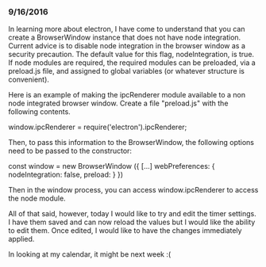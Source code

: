 ### 9/16/2016

In learning more about electron, I have come to understand that you can create a
BrowserWindow instance that does not have node integration. Current advice is to
disable node integration in the browser window as a security precaution. The
default value for this flag, nodeIntegration, is true. If node modules are
required, the required modules can be preloaded, via a preload.js file, and
assigned to global variables (or whatever structure is convenient).

Here is an example of making the ipcRenderer module available to a non node
integrated browser window. Create a file "preload.js" with the following
contents.

window.ipcRenderer = require('electron').ipcRenderer;

Then, to pass this information to the BrowserWindow, the following options need
to be passed to the constructor:

const window = new BrowserWindow ({
  [...]
  webPreferences: {
    nodeIntegration: false,
    preload: <path to preload.js>
  }
})

Then in the window process, you can access window.ipcRenderer to access the node
module.

All of that said, however, today I would like to try and edit the timer
settings. I have them saved and can now reload the values but I would like the
ability to edit them. Once edited, I would like to have the changes immediately
applied.

In looking at my calendar, it might be next week :(
